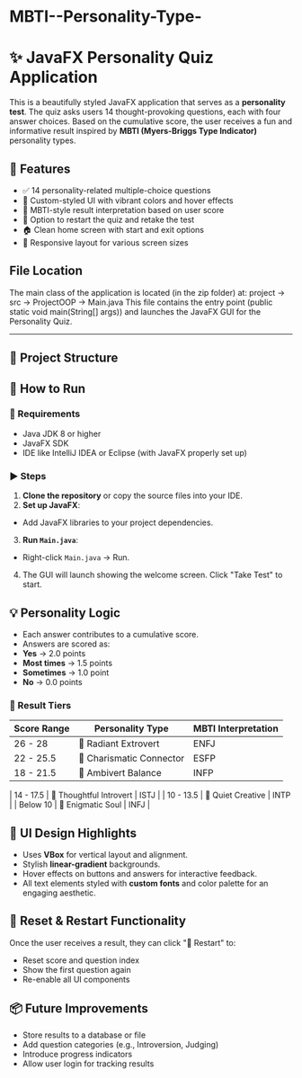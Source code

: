 # MBTI--Personality-Type-
# ✨ JavaFX Personality Quiz Application

This is a beautifully styled JavaFX application that serves as a **personality test**. The quiz asks
users 14 thought-provoking questions, each with four answer choices. Based on the cumulative
score, the user receives a fun and informative result inspired by **MBTI (Myers-Briggs Type
Indicator)** personality types.

## 🌟 Features

- ✅ 14 personality-related multiple-choice questions
- 🎨 Custom-styled UI with vibrant colors and hover effects
- 🧠 MBTI-style result interpretation based on user score
- 🔁 Option to restart the quiz and retake the test
- 🏠 Clean home screen with start and exit options
- 📱 Responsive layout for various screen sizes

## File Location
The main class of the application is located (in the zip folder) at:
project → src → ProjectOOP → Main.java
This file contains the entry point (public static void main(String[] args)) and launches the JavaFX GUI
for the Personality Quiz.

---

## 📁 Project Structure

## 🚀 How to Run

### 🧠 Requirements

- Java JDK 8 or higher
- JavaFX SDK
- IDE like IntelliJ IDEA or Eclipse (with JavaFX properly set up)

### ▶️ Steps

1. **Clone the repository** or copy the source files into your IDE.
2. **Set up JavaFX**:
- Add JavaFX libraries to your project dependencies.
3. **Run `Main.java`**:
- Right-click `Main.java` → Run.
4. The GUI will launch showing the welcome screen. Click "Take Test" to start.

## 💡 Personality Logic

- Each answer contributes to a cumulative score.
- Answers are scored as:
- **Yes** → 2.0 points
- **Most times** → 1.5 points
- **Sometimes** → 1.0 point
- **No** → 0.0 points

### 🔢 Result Tiers

| Score Range | Personality Type | MBTI Interpretation |
|-------------|--------------------------------------------|------------------------------------|
| 26 - 28 | 💖 Radiant Extrovert | ENFJ |
| 22 - 25.5 | 🎉 Charismatic Connector | ESFP |
| 18 - 21.5 | 🔄 Ambivert Balance | INFP |

| 14 - 17.5 | 🧠 Thoughtful Introvert | ISTJ |
| 10 - 13.5 | 🎨 Quiet Creative | INTP |
| Below 10 | 🧠 Enigmatic Soul | INFJ |

## 🎨 UI Design Highlights

- Uses **VBox** for vertical layout and alignment.
- Stylish **linear-gradient** backgrounds.
- Hover effects on buttons and answers for interactive feedback.
- All text elements styled with **custom fonts** and color palette for an engaging aesthetic.

## 🔁 Reset & Restart Functionality

Once the user receives a result, they can click "🔁 Restart" to:
- Reset score and question index
- Show the first question again
- Re-enable all UI components

## 📦 Future Improvements

- Store results to a database or file
- Add question categories (e.g., Introversion, Judging)
- Introduce progress indicators
- Allow user login for tracking results
